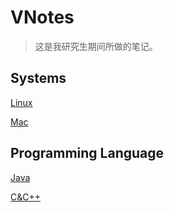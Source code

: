 # VNotes

> 这是我研究生期间所做的笔记。

## Systems

[Linux](docs/notes/systems/Linux/contents_linux.md)

[Mac](docs/notes/systems/Mac/contents_mac.md)

## Programming Language

[Java](docs/notes/programming_language/Java/contents_java.md)

[C&C++](docs/notes/programming_language/C&C++/contents_c&c++.md)

